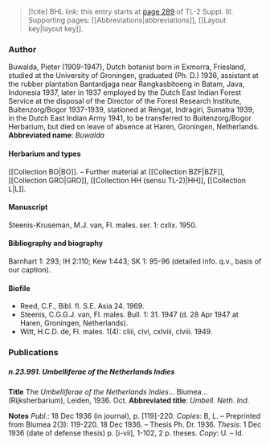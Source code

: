 > [!cite] BHL link: this entry starts at [page 289](https://www.biodiversitylibrary.org/page/33266596) of TL-2 Suppl. III.
> Supporting pages: [[Abbreviations|abbreviations]], [[Layout key|layout key]].

### Author

Buwalda, Pieter (1909-1947), Dutch botanist born in Exmorra, Friesland, studied at the University of Groningen, graduated (Ph. D.) 1936, assistant at the rubber plantation Bantardjaga near Rangkasbitoeng in Batam, Java, Indonesia 1937, later in 1937 employed by the Dutch East Indian Forest Service at the disposal of the Director of the Forest Research Institute, Buitenzorg/Bogor 1937-1939, stationed at Rengat, Indragiri, Sumatra 1939, in the Dutch East Indian Army 1941, to be transferred to Buitenzorg/Bogor Herbarium, but died on leave of absence at Haren, Groningen, Netherlands. 
**Abbreviated name**: *Buwalda*

#### Herbarium and types

[[Collection BO|BO]]. – Further material at [[Collection BZF|BZF]], [[Collection GRO|GRO]], [[Collection HH (sensu TL-2)|HH]], [[Collection L|L]].

#### Manuscript

Steenis-Kruseman, M.J. van, Fl. males. ser. 1: cxlix. 1950.

#### Bibliography and biography

Barnhart 1: 293; IH 2:110; Kew 1:443; SK 1: 95-96 (detailed info. q.v., basis of our caption).

#### Biofile

- Reed, C.F., Bibl. fl. S.E. Asia 24. 1969.
- Steenis, C.G.G.J. van, Fl. males. Bull. 1: 31. 1947 (d. 28 Apr 1947 at Haren, Groningen, Netherlands).
- Witt, H.C.D. de, Fl. males. 1(4): cliii, clvi, cxlviii, clviii. 1949.

### Publications

##### n.23.991. Umbelliferae of the Netherlands Indies

**Title**
The *Umbelliferae of the Netherlands Indies*... Blumea... (Rijksherbarium), Leiden, 1936. Oct.
**Abbreviated title**: *Umbell. Neth. Ind.*

**Notes**
*Publ*.: 18 Dec 1936 (in journal), p. \[119\]-220. *Copies*: B, L. – Preprinted from Blumea 2(3): 119-220. 18 Dec 1936. – Thesis Ph. Dr. 1936.
*Thesis*: 1 Dec 1936 (date of defense thesis) p. \[i-vii\], 1-102, 2 p. theses. *Copy*: U. – Id.

